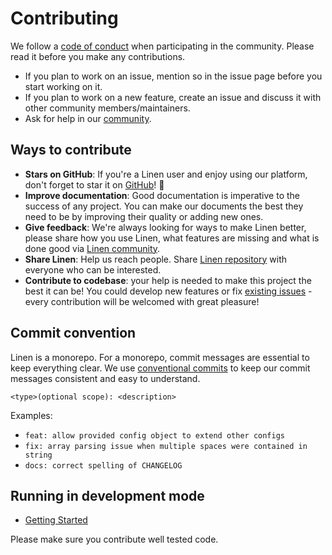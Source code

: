 # Contributing

We follow a [code of conduct][code_of_conduct] when participating in the community. Please read it before you make any contributions.

- If you plan to work on an issue, mention so in the issue page before you start working on it.
- If you plan to work on a new feature, create an issue and discuss it with other community members/maintainers.
- Ask for help in our [community][linen_community].

## Ways to contribute

- **Stars on GitHub**: If you're a Linen user and enjoy using our platform, don't forget to star it on [GitHub][repo]! 🌟
- **Improve documentation**: Good documentation is imperative to the success of any project. You can make our documents the best they need to be by improving their quality or adding new ones.
- **Give feedback**: We're always looking for ways to make Linen better, please share how you use Linen, what features are missing and what is done good via [Linen community][linen_community].
- **Share Linen**: Help us reach people. Share [Linen repository][repo] with everyone who can be interested.
- **Contribute to codebase**: your help is needed to make this project the best it can be! You could develop new features or fix [existing issues][issues] - every contribution will be welcomed with great pleasure!

## Commit convention

Linen is a monorepo. For a monorepo, commit messages are essential to keep everything clear. We use [conventional commits](https://www.conventionalcommits.org/en/v1.0.0/) to keep our commit messages consistent and easy to understand.

```
<type>(optional scope): <description>
```

Examples:

- `feat: allow provided config object to extend other configs`
- `fix: array parsing issue when multiple spaces were contained in string`
- `docs: correct spelling of CHANGELOG`

## Running in development mode

- [Getting Started](./docs/getting-started.md)

Please make sure you contribute well tested code.

[code_of_conduct]: CODE_OF_CONDUCT.md
[linen_community]: https://www.linen.dev/s/linen
[repo]: https://github.com/Linen-dev/linen.dev
[issues]: https://github.com/Linen-dev/linen.dev/issues
